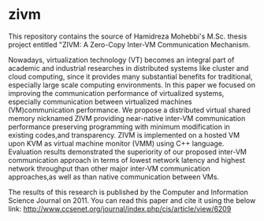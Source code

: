 # zivm
This repository contains the source of Hamidreza Mohebbi's M.Sc. thesis project entitled "ZIVM: A Zero-Copy Inter-VM Communication Mechanism. 

Nowadays, virtualization technology (VT) becomes an integral part of academic and industrial researches in distributed systems like cluster and cloud computing, since it provides many substantial benefits for traditional, especially large scale computing environments. In this paper we focused on improving the communication performance of virtualized systems, especially communication between virtualized machines (VM)communication performance. We propose a distributed virtual shared memory nicknamed ZIVM providing near-native inter-VM communication performance preserving programming with minimum modification in existing codes,and transparency. ZIVM is implemented on a hosted VM upon KVM as virtual machine monitor (VMM) using C++ language. Evaluation results demonstrated the superiority of our proposed inter-VM communication approach in terms of lowest network latency and highest network throughput than other major inter-VM communication approaches,as well as than native communication between VMs.

The results of this research is published by the Computer and Information Science Journal on 2011. You can read this paper and cite it using the below link: http://www.ccsenet.org/journal/index.php/cis/article/view/6209
